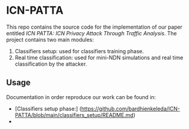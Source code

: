 # ICN-PATTA

This repo contains the source code for the implementation of our paper entitled *ICN PATTA: ICN Privacy Attack Through Traffic Analysis*.
The project contains two main modules:
1. Classifiers setup: used for classifiers training phase.
2. Real time classification: used for mini-NDN simulations and real time classification by the attacker. 

## Usage
Documentation in order reproduce our work can be found in:
- [Classifiers setup phase:] (https://github.com/bardhienkeleda/ICN-PATTA/blob/main/classifiers_setup/README.md)
-
